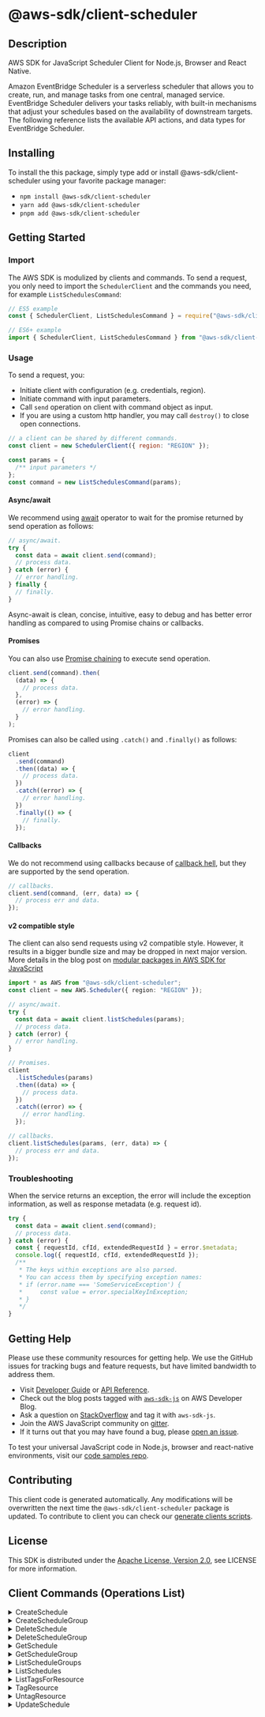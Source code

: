 <!-- generated file, do not edit directly -->

# @aws-sdk/client-scheduler

## Description

AWS SDK for JavaScript Scheduler Client for Node.js, Browser and React Native.

<p>
Amazon EventBridge Scheduler is a serverless scheduler that allows you to create, run, and manage tasks from one central, managed service.
EventBridge Scheduler delivers your tasks reliably, with built-in mechanisms that adjust your schedules based on the availability of downstream targets.
The following reference lists the available API actions, and data types for EventBridge Scheduler.
</p>

## Installing

To install the this package, simply type add or install @aws-sdk/client-scheduler
using your favorite package manager:

- `npm install @aws-sdk/client-scheduler`
- `yarn add @aws-sdk/client-scheduler`
- `pnpm add @aws-sdk/client-scheduler`

## Getting Started

### Import

The AWS SDK is modulized by clients and commands.
To send a request, you only need to import the `SchedulerClient` and
the commands you need, for example `ListSchedulesCommand`:

```js
// ES5 example
const { SchedulerClient, ListSchedulesCommand } = require("@aws-sdk/client-scheduler");
```

```ts
// ES6+ example
import { SchedulerClient, ListSchedulesCommand } from "@aws-sdk/client-scheduler";
```

### Usage

To send a request, you:

- Initiate client with configuration (e.g. credentials, region).
- Initiate command with input parameters.
- Call `send` operation on client with command object as input.
- If you are using a custom http handler, you may call `destroy()` to close open connections.

```js
// a client can be shared by different commands.
const client = new SchedulerClient({ region: "REGION" });

const params = {
  /** input parameters */
};
const command = new ListSchedulesCommand(params);
```

#### Async/await

We recommend using [await](https://developer.mozilla.org/en-US/docs/Web/JavaScript/Reference/Operators/await)
operator to wait for the promise returned by send operation as follows:

```js
// async/await.
try {
  const data = await client.send(command);
  // process data.
} catch (error) {
  // error handling.
} finally {
  // finally.
}
```

Async-await is clean, concise, intuitive, easy to debug and has better error handling
as compared to using Promise chains or callbacks.

#### Promises

You can also use [Promise chaining](https://developer.mozilla.org/en-US/docs/Web/JavaScript/Guide/Using_promises#chaining)
to execute send operation.

```js
client.send(command).then(
  (data) => {
    // process data.
  },
  (error) => {
    // error handling.
  }
);
```

Promises can also be called using `.catch()` and `.finally()` as follows:

```js
client
  .send(command)
  .then((data) => {
    // process data.
  })
  .catch((error) => {
    // error handling.
  })
  .finally(() => {
    // finally.
  });
```

#### Callbacks

We do not recommend using callbacks because of [callback hell](http://callbackhell.com/),
but they are supported by the send operation.

```js
// callbacks.
client.send(command, (err, data) => {
  // process err and data.
});
```

#### v2 compatible style

The client can also send requests using v2 compatible style.
However, it results in a bigger bundle size and may be dropped in next major version. More details in the blog post
on [modular packages in AWS SDK for JavaScript](https://aws.amazon.com/blogs/developer/modular-packages-in-aws-sdk-for-javascript/)

```ts
import * as AWS from "@aws-sdk/client-scheduler";
const client = new AWS.Scheduler({ region: "REGION" });

// async/await.
try {
  const data = await client.listSchedules(params);
  // process data.
} catch (error) {
  // error handling.
}

// Promises.
client
  .listSchedules(params)
  .then((data) => {
    // process data.
  })
  .catch((error) => {
    // error handling.
  });

// callbacks.
client.listSchedules(params, (err, data) => {
  // process err and data.
});
```

### Troubleshooting

When the service returns an exception, the error will include the exception information,
as well as response metadata (e.g. request id).

```js
try {
  const data = await client.send(command);
  // process data.
} catch (error) {
  const { requestId, cfId, extendedRequestId } = error.$metadata;
  console.log({ requestId, cfId, extendedRequestId });
  /**
   * The keys within exceptions are also parsed.
   * You can access them by specifying exception names:
   * if (error.name === 'SomeServiceException') {
   *     const value = error.specialKeyInException;
   * }
   */
}
```

## Getting Help

Please use these community resources for getting help.
We use the GitHub issues for tracking bugs and feature requests, but have limited bandwidth to address them.

- Visit [Developer Guide](https://docs.aws.amazon.com/sdk-for-javascript/v3/developer-guide/welcome.html)
  or [API Reference](https://docs.aws.amazon.com/AWSJavaScriptSDK/v3/latest/index.html).
- Check out the blog posts tagged with [`aws-sdk-js`](https://aws.amazon.com/blogs/developer/tag/aws-sdk-js/)
  on AWS Developer Blog.
- Ask a question on [StackOverflow](https://stackoverflow.com/questions/tagged/aws-sdk-js) and tag it with `aws-sdk-js`.
- Join the AWS JavaScript community on [gitter](https://gitter.im/aws/aws-sdk-js-v3).
- If it turns out that you may have found a bug, please [open an issue](https://github.com/aws/aws-sdk-js-v3/issues/new/choose).

To test your universal JavaScript code in Node.js, browser and react-native environments,
visit our [code samples repo](https://github.com/aws-samples/aws-sdk-js-tests).

## Contributing

This client code is generated automatically. Any modifications will be overwritten the next time the `@aws-sdk/client-scheduler` package is updated.
To contribute to client you can check our [generate clients scripts](https://github.com/aws/aws-sdk-js-v3/tree/main/scripts/generate-clients).

## License

This SDK is distributed under the
[Apache License, Version 2.0](http://www.apache.org/licenses/LICENSE-2.0),
see LICENSE for more information.

## Client Commands (Operations List)

<details>
<summary>
CreateSchedule
</summary>

[Command API Reference](https://docs.aws.amazon.com/AWSJavaScriptSDK/v3/latest/clients/client-scheduler/classes/createschedulecommand.html) / [Input](https://docs.aws.amazon.com/AWSJavaScriptSDK/v3/latest/clients/client-scheduler/interfaces/createschedulecommandinput.html) / [Output](https://docs.aws.amazon.com/AWSJavaScriptSDK/v3/latest/clients/client-scheduler/interfaces/createschedulecommandoutput.html)

</details>
<details>
<summary>
CreateScheduleGroup
</summary>

[Command API Reference](https://docs.aws.amazon.com/AWSJavaScriptSDK/v3/latest/clients/client-scheduler/classes/createschedulegroupcommand.html) / [Input](https://docs.aws.amazon.com/AWSJavaScriptSDK/v3/latest/clients/client-scheduler/interfaces/createschedulegroupcommandinput.html) / [Output](https://docs.aws.amazon.com/AWSJavaScriptSDK/v3/latest/clients/client-scheduler/interfaces/createschedulegroupcommandoutput.html)

</details>
<details>
<summary>
DeleteSchedule
</summary>

[Command API Reference](https://docs.aws.amazon.com/AWSJavaScriptSDK/v3/latest/clients/client-scheduler/classes/deleteschedulecommand.html) / [Input](https://docs.aws.amazon.com/AWSJavaScriptSDK/v3/latest/clients/client-scheduler/interfaces/deleteschedulecommandinput.html) / [Output](https://docs.aws.amazon.com/AWSJavaScriptSDK/v3/latest/clients/client-scheduler/interfaces/deleteschedulecommandoutput.html)

</details>
<details>
<summary>
DeleteScheduleGroup
</summary>

[Command API Reference](https://docs.aws.amazon.com/AWSJavaScriptSDK/v3/latest/clients/client-scheduler/classes/deleteschedulegroupcommand.html) / [Input](https://docs.aws.amazon.com/AWSJavaScriptSDK/v3/latest/clients/client-scheduler/interfaces/deleteschedulegroupcommandinput.html) / [Output](https://docs.aws.amazon.com/AWSJavaScriptSDK/v3/latest/clients/client-scheduler/interfaces/deleteschedulegroupcommandoutput.html)

</details>
<details>
<summary>
GetSchedule
</summary>

[Command API Reference](https://docs.aws.amazon.com/AWSJavaScriptSDK/v3/latest/clients/client-scheduler/classes/getschedulecommand.html) / [Input](https://docs.aws.amazon.com/AWSJavaScriptSDK/v3/latest/clients/client-scheduler/interfaces/getschedulecommandinput.html) / [Output](https://docs.aws.amazon.com/AWSJavaScriptSDK/v3/latest/clients/client-scheduler/interfaces/getschedulecommandoutput.html)

</details>
<details>
<summary>
GetScheduleGroup
</summary>

[Command API Reference](https://docs.aws.amazon.com/AWSJavaScriptSDK/v3/latest/clients/client-scheduler/classes/getschedulegroupcommand.html) / [Input](https://docs.aws.amazon.com/AWSJavaScriptSDK/v3/latest/clients/client-scheduler/interfaces/getschedulegroupcommandinput.html) / [Output](https://docs.aws.amazon.com/AWSJavaScriptSDK/v3/latest/clients/client-scheduler/interfaces/getschedulegroupcommandoutput.html)

</details>
<details>
<summary>
ListScheduleGroups
</summary>

[Command API Reference](https://docs.aws.amazon.com/AWSJavaScriptSDK/v3/latest/clients/client-scheduler/classes/listschedulegroupscommand.html) / [Input](https://docs.aws.amazon.com/AWSJavaScriptSDK/v3/latest/clients/client-scheduler/interfaces/listschedulegroupscommandinput.html) / [Output](https://docs.aws.amazon.com/AWSJavaScriptSDK/v3/latest/clients/client-scheduler/interfaces/listschedulegroupscommandoutput.html)

</details>
<details>
<summary>
ListSchedules
</summary>

[Command API Reference](https://docs.aws.amazon.com/AWSJavaScriptSDK/v3/latest/clients/client-scheduler/classes/listschedulescommand.html) / [Input](https://docs.aws.amazon.com/AWSJavaScriptSDK/v3/latest/clients/client-scheduler/interfaces/listschedulescommandinput.html) / [Output](https://docs.aws.amazon.com/AWSJavaScriptSDK/v3/latest/clients/client-scheduler/interfaces/listschedulescommandoutput.html)

</details>
<details>
<summary>
ListTagsForResource
</summary>

[Command API Reference](https://docs.aws.amazon.com/AWSJavaScriptSDK/v3/latest/clients/client-scheduler/classes/listtagsforresourcecommand.html) / [Input](https://docs.aws.amazon.com/AWSJavaScriptSDK/v3/latest/clients/client-scheduler/interfaces/listtagsforresourcecommandinput.html) / [Output](https://docs.aws.amazon.com/AWSJavaScriptSDK/v3/latest/clients/client-scheduler/interfaces/listtagsforresourcecommandoutput.html)

</details>
<details>
<summary>
TagResource
</summary>

[Command API Reference](https://docs.aws.amazon.com/AWSJavaScriptSDK/v3/latest/clients/client-scheduler/classes/tagresourcecommand.html) / [Input](https://docs.aws.amazon.com/AWSJavaScriptSDK/v3/latest/clients/client-scheduler/interfaces/tagresourcecommandinput.html) / [Output](https://docs.aws.amazon.com/AWSJavaScriptSDK/v3/latest/clients/client-scheduler/interfaces/tagresourcecommandoutput.html)

</details>
<details>
<summary>
UntagResource
</summary>

[Command API Reference](https://docs.aws.amazon.com/AWSJavaScriptSDK/v3/latest/clients/client-scheduler/classes/untagresourcecommand.html) / [Input](https://docs.aws.amazon.com/AWSJavaScriptSDK/v3/latest/clients/client-scheduler/interfaces/untagresourcecommandinput.html) / [Output](https://docs.aws.amazon.com/AWSJavaScriptSDK/v3/latest/clients/client-scheduler/interfaces/untagresourcecommandoutput.html)

</details>
<details>
<summary>
UpdateSchedule
</summary>

[Command API Reference](https://docs.aws.amazon.com/AWSJavaScriptSDK/v3/latest/clients/client-scheduler/classes/updateschedulecommand.html) / [Input](https://docs.aws.amazon.com/AWSJavaScriptSDK/v3/latest/clients/client-scheduler/interfaces/updateschedulecommandinput.html) / [Output](https://docs.aws.amazon.com/AWSJavaScriptSDK/v3/latest/clients/client-scheduler/interfaces/updateschedulecommandoutput.html)

</details>
